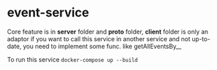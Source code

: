 # event-service

Core feature is in **server** folder and **proto** folder, **client** folder is only an adaptor if you want to call this service in another service and not up-to-date, you need to implement some func. like getAllEventsBy__

To run this service
`docker-compose up --build` 
